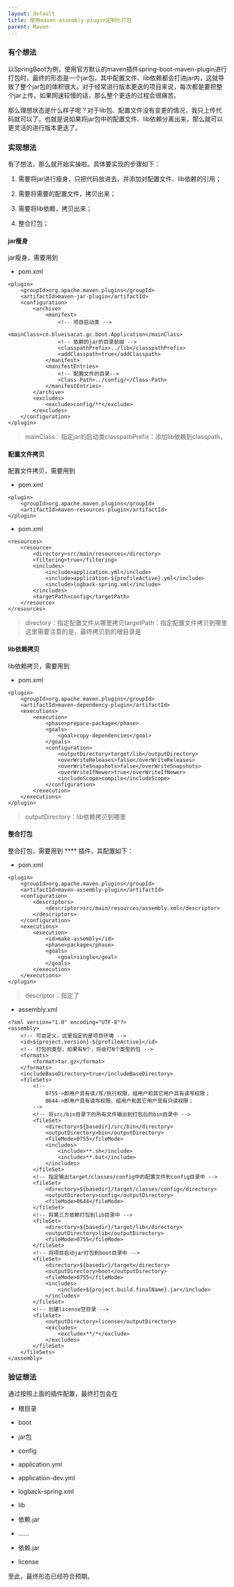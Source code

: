 ```yaml
---
layout: default
title: 使用maven-assembly-plugin定制化打包
parent: Maven
---
```


### 有个想法

以SpringBoot为例，使用官方默认的maven插件spring-boot-maven-plugin进行打包时，最终的形态是一个jar包，其中配置文件、lib依赖都会打进jar内，这就导致了整个jar包的体积很大。对于经常进行版本更迭的项目来说，每次都是要把整个jar上传。如果网速较慢的话，那么整个更迭的过程会很痛苦。

那么理想状态是什么样子呢？对于lib包、配置文件没有变更的情况，我只上传代码就可以了。也就是说如果将jar包中的配置文件、lib依赖分离出来，那么就可以更灵活的进行版本更迭了。

### 实现想法

有了想法，那么就开始实操啦。具体要实现的步骤如下：

1. 需要将jar进行瘦身，只把代码放进去，并添加对配置文件、lib依赖的引用；

1. 需要将需要的配置文件，拷贝出来；

1. 需要将lib依赖，拷贝出来；

1. 整合打包；

#### jar瘦身

jar瘦身，需要用到 

- pom.xml

```
<plugin>
    <groupId>org.apache.maven.plugins</groupId>
    <artifactId>maven-jar-plugin</artifactId>
    <configuration>
        <archive>
            <manifest>
                <!-- 项目启动类 -->
                <mainClass>cn.blueisacat.gc.boot.Application</mainClass>
                <!-- 依赖的jar的目录前缀 -->
                <classpathPrefix>../lib</classpathPrefix>
                <addClasspath>true</addClasspath>
            </manifest>
            <manifestEntries>
                <!-- 配置文件的目录-->
                <Class-Path>../config/</Class-Path>
            </manifestEntries>
        </archive>
        <excludes>
            <exclude>config/**</exclude>
        </excludes>
    </configuration>
</plugin>
```

> mainClass：指定jar的启动类classpathPrefix：添加lib依赖到classpath，


#### 配置文件拷贝

配置文件拷贝，需要用到 

- pom.xml

```
<plugin>
    <groupId>org.apache.maven.plugins</groupId>
    <artifactId>maven-resources-plugin</artifactId>
</plugin>
```

- pom.xml

```
<resources>
    <resource>
        <directory>src/main/resources</directory>
        <filtering>true</filtering>
        <includes>
            <include>application.yml</include>
            <include>application-${profileActive}.yml</include>
            <include>logback-spring.xml</include>
        </includes>
        <targetPath>config</targetPath>
    </resource>
</resources>
```

> directory：指定配置文件从哪里拷贝targetPath：指定配置文件拷贝到哪里这里需要注意的是，最终拷贝到的根目录是 


#### lib依赖拷贝

lib依赖拷贝，需要用到 

- pom.xml

```
<plugin>
    <groupId>org.apache.maven.plugins</groupId>
    <artifactId>maven-dependency-plugin</artifactId>
    <executions>
        <execution>
            <phase>prepare-package</phase>
            <goals>
                <goal>copy-dependencies</goal>
            </goals>
            <configuration>
                <outputDirectory>target/lib</outputDirectory>
                <overWriteReleases>false</overWriteReleases>
                <overWriteSnapshots>false</overWriteSnapshots>
                <overWriteIfNewer>true</overWriteIfNewer>
                <includeScope>compile</includeScope>
            </configuration>
        </execution>
    </executions>
</plugin>
```

> outputDirectory：lib依赖拷贝到哪里


#### 整合打包

整合打包，需要用到 **** 插件，其配置如下：

- pom.xml

```
<plugin>
    <groupId>org.apache.maven.plugins</groupId>
    <artifactId>maven-assembly-plugin</artifactId>
    <configuration>
        <descriptors>
            <descriptor>src/main/resources/assembly.xml</descriptor>
        </descriptors>
    </configuration>
    <executions>
        <execution>
            <id>make-assembly</id>
            <phase>package</phase>
            <goals>
                <goal>single</goal>
            </goals>
        </execution>
    </executions>
</plugin>
```

> descriptor：指定了 


- assembly.xml

```
<?xml version="1.0" encoding="UTF-8"?>
<assembly>
    <!-- 可自定义，这里指定的是项目环境 -->
    <id>${project.version}-${profileActive}</id>
    <!-- 打包的类型，如果有N个，将会打N个类型的包 -->
    <formats>
        <format>tar.gz</format>
    </formats>
    <includeBaseDirectory>true</includeBaseDirectory>
    <fileSets>
        <!--
            0755->即用户具有读/写/执行权限，组用户和其它用户具有读写权限；
            0644->即用户具有读写权限，组用户和其它用户具有只读权限；
        -->
        <!-- 将src/bin目录下的所有文件输出到打包后的bin目录中 -->
        <fileSet>
            <directory>${basedir}/src/bin</directory>
            <outputDirectory>bin</outputDirectory>
            <fileMode>0755</fileMode>
            <includes>
                <include>**.sh</include>
                <include>**.bat</include>
            </includes>
        </fileSet>
        <!-- 指定输出target/classes/config中的配置文件到config目录中 -->
        <fileSet>
            <directory>${basedir}/target/classes/config</directory>
            <outputDirectory>config</outputDirectory>
            <fileMode>0644</fileMode>
        </fileSet>
        <!-- 将第三方依赖打包到lib目录中 -->
        <fileSet>
            <directory>${basedir}/target/lib</directory>
            <outputDirectory>lib</outputDirectory>
            <fileMode>0755</fileMode>
        </fileSet>
        <!-- 将项目启动jar打包到boot目录中 -->
        <fileSet>
            <directory>${basedir}/target</directory>
            <outputDirectory>boot</outputDirectory>
            <fileMode>0755</fileMode>
            <includes>
                <include>${project.build.finalName}.jar</include>
            </includes>
        </fileSet>
        <!-- 创建license空目录 -->
        <fileSet>
            <outputDirectory>license</outputDirectory>
            <excludes>
                <exclude>**/*</exclude>
            </excludes>
        </fileSet>
    </fileSets>
</assembly>
```

### 验证想法

通过按照上面的插件配置，最终打包会在 

- 根目录


- boot


- jar包

- config


- application.yml

- application-dev.yml

- logback-spring.xml

- lib


- 依赖.jar

- ……

- 依赖.jar

- license

至此，最终形态已经符合预期。